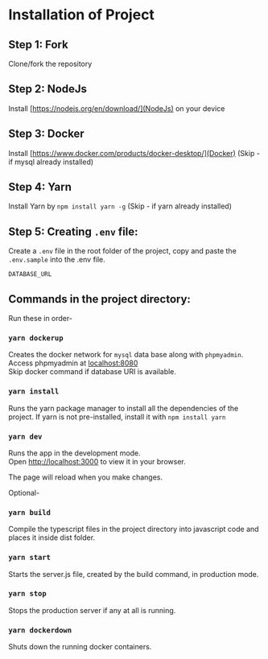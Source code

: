 # Installation of Project

## Step 1: Fork
Clone/fork the repository

## Step 2: NodeJs
Install [https://nodejs.org/en/download/](NodeJs) on your device

## Step 3: Docker
Install [https://www.docker.com/products/docker-desktop/](Docker) (Skip - if mysql already installed)

## Step 4: Yarn
Install Yarn by `npm install yarn -g` (Skip - if yarn already installed)

## Step 5: Creating `.env` file:
Create a `.env` file in the root folder of the project, copy and paste the `.env.sample` into the .env file.

`DATABASE_URL`


## Commands in the project directory:
Run these in order-
### `yarn dockerup`

Creates the docker network for `mysql` data base along with `phpmyadmin`. Access phpmyadmin at <a href="http://localhost:8080/">localhost:8080</a>\
Skip docker command if database URI is available.

### `yarn install`

Runs the yarn package manager to install all the dependencies of the project. If yarn is not pre-installed, install it with `npm install yarn`

### `yarn dev`

Runs the app in the development mode.\
Open [http://localhost:3000](http://localhost:3000) to view it in your browser.

The page will reload when you make changes.

Optional-
### `yarn build`

Compile the typescript files in the project directory into javascript code and places it inside dist folder.

### `yarn start`

Starts the server.js file, created by the build command, in production mode.

### `yarn stop`

Stops the production server if any at all is running.

### `yarn dockerdown`

Shuts down the running docker containers.
